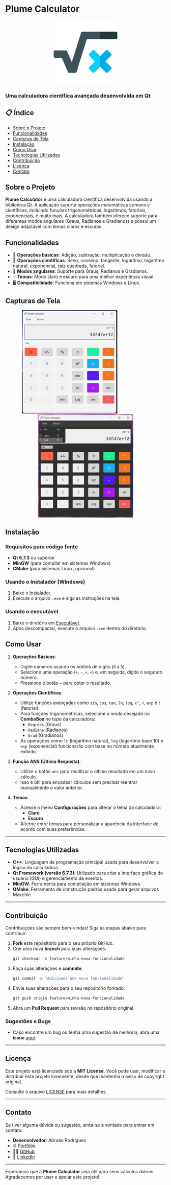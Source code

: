 # Plume Calculator

<p align="center">
  <img src="https://raw.githubusercontent.com/AbrCs7/Plume-Calculator/refs/heads/main/raw/main/resources/logo.png" alt="Plume Calculator Logo" width="200"/>
</p>

### Uma calculadora científica avançada desenvolvida em Qt

## 📋 Índice

- [Sobre o Projeto](#sobre-o-projeto)
- [Funcionalidades](#funcionalidades)
- [Capturas de Tela](#capturas-de-tela)
- [Instalação](#instalação)
- [Como Usar](#como-usar)
- [Tecnologias Utilizadas](#tecnologias-utilizadas)
- [Contribuição](#contribuição)
- [Licença](#licença)
- [Contato](#contato)

## Sobre o Projeto

**Plume Calculator** é uma calculadora científica desenvolvida usando a biblioteca Qt. A aplicação suporta operações matemáticas comuns e científicas, incluindo funções trigonométricas, logaritmos, fatoriais, exponenciais, e muito mais. A calculadora também oferece suporte para diferentes modos angulares (Graus, Radianos e Gradianos) e possui um design adaptável com temas claros e escuros.

## Funcionalidades

- 🧮 **Operações básicas**: Adição, subtração, multiplicação e divisão.
- 🔢 **Operações científicas**: Seno, cosseno, tangente, logaritmo, logaritmo natural, exponencial, raiz quadrada, fatorial.
- 📐 **Modos angulares**: Suporte para Graus, Radianos e Gradianos.
- 💡 **Temas**: Modo claro e escuro para uma melhor experiência visual.
- 🖥️ **Compatibilidade**: Funciona em sistemas Windows e Linux.

## Capturas de Tela

<p align="center">
  <img src="https://raw.githubusercontent.com/AbrCs7/Plume-Calculator/refs/heads/main/raw/main/screenshots/screenshot1.png" alt="Screenshot 1" width="300" style="margin-right: 100px;"/>
  <img src="https://raw.githubusercontent.com/AbrCs7/Plume-Calculator/refs/heads/main/raw/main/screenshots/screenshot2.png" alt="Screenshot 2" width="300"/>
</p>


## Instalação

### Requisitos para código fonte

- **Qt 6.7.3** ou superior
- **MinGW** (para compilar em sistemas Windows)
- **CMake** (para sistemas Linux, opcional)

### Usando o Instalador (Windows)

1. Baixe o [Instalador](https://github.com/AbrCs7/Plume-Calculator/blob/main/Windows_Installer.zip).
2. Execute o arquivo `.exe` e siga as instruções na tela.

### Usando o executável

1. Baixe o diretório em [Executável](https://github.com/AbrCs7/Plume-Calculator/tree/main/Executavel%20Windows).
2. Após descompactar, execute o arquivo `.exe` dentro do diretório.

## Como Usar

1. **Operações Básicas**:
    - Digite números usando os botões de dígito (`0` a `9`).
    - Selecione uma operação (`+`, `-`, `×`, `÷`) e, em seguida, digite o segundo número.
    - Pressione o botão `=` para obter o resultado.

2. **Operações Científicas**:
    - Utilize funções avançadas como `sin`, `cos`, `tan`, `ln`, `log`, `x²`, `√`, `exp` e `!` (fatorial).
    - Para funções trigonométricas, selecione o modo desejado no **ComboBox** no topo da calculadora:
        - `Degrees` (Graus)
        - `Radians` (Radianos)
        - `Grad` (Gradianos)
    - As operações como `ln` (logaritmo natural), `log` (logaritmo base 10) e `exp` (exponencial) funcionarão com base no número atualmente exibido.

3. **Função ANS (Última Resposta)**:
    - Utilize o botão `ans` para reutilizar o último resultado em um novo cálculo.
    - Isso é útil para encadear cálculos sem precisar reentrar manualmente o valor anterior.

4. **Temas**:
    - Acesse o menu **Configurações** para alterar o tema da calculadora:
        - **Claro**
        - **Escuro**
    - Alterne entre temas para personalizar a aparência da interface de acordo com suas preferências.

---

## Tecnologias Utilizadas

- **C++**: Linguagem de programação principal usada para desenvolver a lógica da calculadora.
- **Qt Framework (versão 6.7.3)**: Utilizado para criar a interface gráfica do usuário (GUI) e gerenciamento de eventos.
- **MinGW**: Ferramenta para compilação em sistemas Windows.
- **QMake**: Ferramenta de construção padrão usada para gerar arquivos Makefile.

---

## Contribuição

Contribuições são sempre bem-vindas! Siga as etapas abaixo para contribuir:

1. **Fork** este repositório para o seu próprio GitHub.
2. Crie uma nova **branch** para suas alterações:
    ```bash
    git checkout -b feature/minha-nova-funcionalidade
    ```
3. Faça suas alterações e **commite**:
    ```bash
    git commit -m "Adicionei uma nova funcionalidade"
    ```
4. Envie suas alterações para o seu repositório forkado:
    ```bash
    git push origin feature/minha-nova-funcionalidade
    ```
5. Abra um **Pull Request** para revisão no repositório original.

### Sugestões e Bugs
- Caso encontre um bug ou tenha uma sugestão de melhoria, abra uma **issue** [aqui](https://github.com/AbrCs7/Plume-Calculator/issues).

---

## Licença

Este projeto está licenciado sob a **MIT License**. Você pode usar, modificar e distribuir este projeto livremente, desde que mantenha o aviso de copyright original.

Consulte o arquivo [LICENSE](./LICENSE) para mais detalhes.

---

## Contato

Se tiver alguma dúvida ou sugestão, sinta-se à vontade para entrar em contato:

- **Desenvolvedor**: Abraão Rodrigues
- 🌐 [Portfólio](https://abrportifolio.com/)
- 👨‍💻 [GitHub](https://github.com/AbrCs7)
- 💼 [LinkedIn](https://www.linkedin.com/in/abr7/)

---

Esperamos que a **Plume Calculator** seja útil para seus cálculos diários. Agradecemos por usar e apoiar este projeto!

